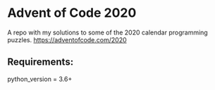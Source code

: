 
# Advent of Code 2020

A repo with my solutions to some of the 2020 calendar programming puzzles.
https://adventofcode.com/2020


## Requirements: 
python_version = 3.6+